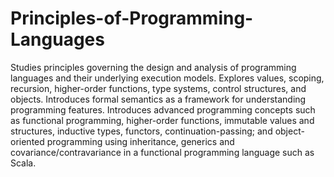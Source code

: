 # Principles-of-Programming-Languages
Studies principles governing the design and analysis of programming languages and their underlying execution models. Explores values, scoping, recursion, higher-order functions, type systems, control structures, and objects. Introduces formal semantics as a framework for understanding programming features. Introduces advanced programming concepts such as functional programming, higher-order functions, immutable values and structures, inductive types, functors, continuation-passing; and object-oriented programming using inheritance, generics and covariance/contravariance in a functional programming language such as Scala.
